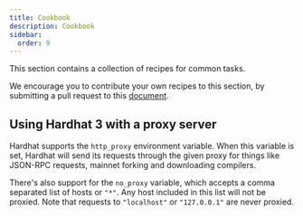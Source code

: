```yaml
---
title: Cookbook
description: Cookbook
sidebar:
  order: 9
---
```


This section contains a collection of recipes for common tasks.

We encourage you to contribute your own recipes to this section, by submitting a pull request to this [document](https://github.com/NomicFoundation/hardhat-website/edit/main/src/content/docs/docs/guides/cookbook.md).

## Using Hardhat 3 with a proxy server

Hardhat supports the `http_proxy` environment variable. When this variable is set, Hardhat will send its requests through the given proxy for things like JSON-RPC requests, mainnet forking and downloading compilers.

There's also support for the `no_proxy` variable, which accepts a comma separated list of hosts or `"*"`. Any host included in this list will not be proxied. Note that requests to `"localhost"` or `"127.0.0.1"` are never proxied.
